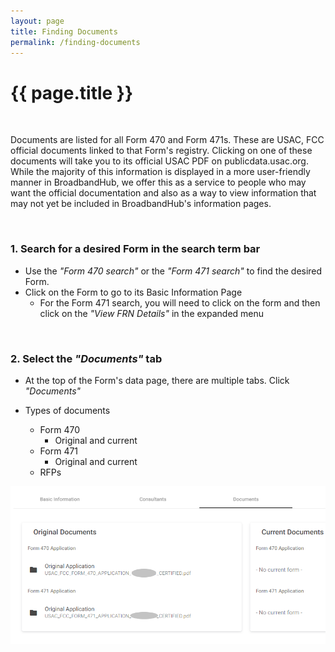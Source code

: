 ```yaml
---
layout: page
title: Finding Documents
permalink: /finding-documents
---
```


# {{ page.title }}
<br>

Documents are listed for all Form 470 and Form 471s. These are USAC, FCC official documents linked to that Form's registry. Clicking on one of these documents will take you to its official USAC PDF on publicdata.usac.org. While the majority of this information is displayed in a more user-friendly manner in BroadbandHub, we offer this as a service to people who may want the official documentation and also as a way to view information that may not yet be included in BroadbandHub's information pages.

<br>

### 1. Search for a desired Form in the search term bar
- Use the *"Form 470 search"* or the *"Form 471 search"* to find the desired Form.
- Click on the Form to go to its Basic Information Page
    - For the Form 471 search, you will need to click on the form and then click on the *"View FRN Details"* in the expanded menu

<br>

### 2. Select the *"Documents"* tab
- At the top of the Form's data page, there are multiple tabs. Click *"Documents"*


- Types of documents
    - Form 470
        - Original and current
    - Form 471
        - Original and current
    - RFPs

![Form 470 Documents Example](./assets/images/Form470Documents.png)